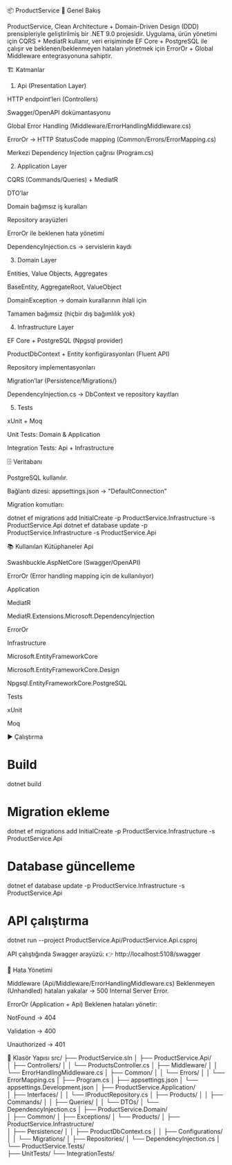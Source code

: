 📦 ProductService
🚀 Genel Bakış

ProductService, Clean Architecture + Domain-Driven Design (DDD) prensipleriyle geliştirilmiş bir .NET 9.0 projesidir.
Uygulama, ürün yönetimi için CQRS + MediatR kullanır, veri erişiminde EF Core + PostgreSQL ile çalışır ve beklenen/beklenmeyen hataları yönetmek için ErrorOr + Global Middleware entegrasyonuna sahiptir.

🏗️ Katmanlar
1. Api (Presentation Layer)

HTTP endpoint’leri (Controllers)

Swagger/OpenAPI dokümantasyonu

Global Error Handling (Middleware/ErrorHandlingMiddleware.cs)

ErrorOr → HTTP StatusCode mapping (Common/Errors/ErrorMapping.cs)

Merkezi Dependency Injection çağrısı (Program.cs)

2. Application Layer

CQRS (Commands/Queries) + MediatR

DTO’lar

Domain bağımsız iş kuralları

Repository arayüzleri

ErrorOr ile beklenen hata yönetimi

DependencyInjection.cs → servislerin kaydı

3. Domain Layer

Entities, Value Objects, Aggregates

BaseEntity, AggregateRoot, ValueObject

DomainException → domain kurallarının ihlali için

Tamamen bağımsız (hiçbir dış bağımlılık yok)

4. Infrastructure Layer

EF Core + PostgreSQL (Npgsql provider)

ProductDbContext + Entity konfigürasyonları (Fluent API)

Repository implementasyonları

Migration’lar (Persistence/Migrations/)

DependencyInjection.cs → DbContext ve repository kayıtları

5. Tests

xUnit + Moq

Unit Tests: Domain & Application

Integration Tests: Api + Infrastructure

🗄️ Veritabanı

PostgreSQL kullanılır.

Bağlantı dizesi: appsettings.json → "DefaultConnection"

Migration komutları:

dotnet ef migrations add InitialCreate -p ProductService.Infrastructure -s ProductService.Api
dotnet ef database update -p ProductService.Infrastructure -s ProductService.Api

📚 Kullanılan Kütüphaneler
Api

Swashbuckle.AspNetCore (Swagger/OpenAPI)

ErrorOr (Error handling mapping için de kullanılıyor)

Application

MediatR

MediatR.Extensions.Microsoft.DependencyInjection

ErrorOr

Infrastructure

Microsoft.EntityFrameworkCore

Microsoft.EntityFrameworkCore.Design

Npgsql.EntityFrameworkCore.PostgreSQL

Tests

xUnit

Moq

▶️ Çalıştırma
# Build
dotnet build

# Migration ekleme
dotnet ef migrations add InitialCreate -p ProductService.Infrastructure -s ProductService.Api

# Database güncelleme
dotnet ef database update -p ProductService.Infrastructure -s ProductService.Api

# API çalıştırma
dotnet run --project ProductService.Api/ProductService.Api.csproj


API çalıştığında Swagger arayüzü:
👉 http://localhost:5108/swagger

🔄 Hata Yönetimi

Middleware (Api/Middleware/ErrorHandlingMiddleware.cs)
Beklenmeyen (Unhandled) hataları yakalar → 500 Internal Server Error.

ErrorOr (Application + Api)
Beklenen hataları yönetir:

NotFound → 404

Validation → 400

Unauthorized → 401

📂 Klasör Yapısı
src/
 ├── ProductService.sln
 │
 ├── ProductService.Api/                 
 │    ├── Controllers/
 │    │    └── ProductsController.cs
 │    ├── Middleware/
 │    │    └── ErrorHandlingMiddleware.cs
 │    ├── Common/
 │    │    └── Errors/
 │    │         └── ErrorMapping.cs
 │    ├── Program.cs
 │    ├── appsettings.json
 │    └── appsettings.Development.json
 │
 ├── ProductService.Application/         
 │    ├── Interfaces/
 │    │    └── IProductRepository.cs
 │    ├── Products/
 │    │    ├── Commands/
 │    │    ├── Queries/
 │    │    └── DTOs/
 │    └── DependencyInjection.cs
 │
 ├── ProductService.Domain/              
 │    ├── Common/
 │    ├── Exceptions/
 │    └── Products/
 │
 ├── ProductService.Infrastructure/      
 │    ├── Persistence/
 │    │    ├── ProductDbContext.cs
 │    │    ├── Configurations/
 │    │    └── Migrations/
 │    ├── Repositories/
 │    └── DependencyInjection.cs
 │
 └── ProductService.Tests/               
      ├── UnitTests/
      └── IntegrationTests/
